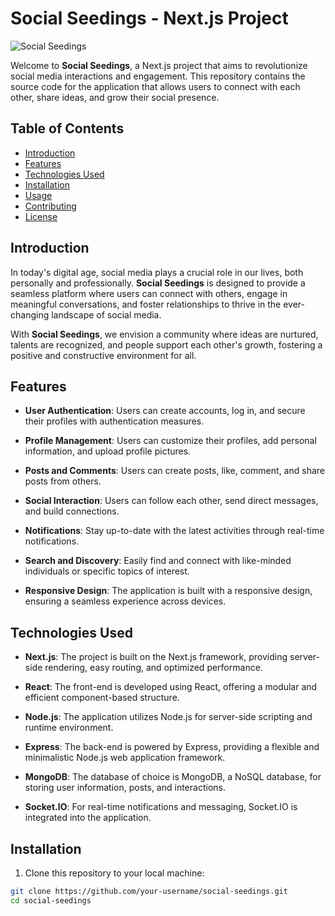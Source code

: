 # Social Seedings - Next.js Project

![Social Seedings](/path/to/your/logo.png)

Welcome to **Social Seedings**, a Next.js project that aims to revolutionize social media interactions and engagement. This repository contains the source code for the application that allows users to connect with each other, share ideas, and grow their social presence.

## Table of Contents

- [Introduction](#introduction)
- [Features](#features)
- [Technologies Used](#technologies-used)
- [Installation](#installation)
- [Usage](#usage)
- [Contributing](#contributing)
- [License](#license)

## Introduction

In today's digital age, social media plays a crucial role in our lives, both personally and professionally. **Social Seedings** is designed to provide a seamless platform where users can connect with others, engage in meaningful conversations, and foster relationships to thrive in the ever-changing landscape of social media.

With **Social Seedings**, we envision a community where ideas are nurtured, talents are recognized, and people support each other's growth, fostering a positive and constructive environment for all.

## Features

- **User Authentication**: Users can create accounts, log in, and secure their profiles with authentication measures.

- **Profile Management**: Users can customize their profiles, add personal information, and upload profile pictures.

- **Posts and Comments**: Users can create posts, like, comment, and share posts from others.

- **Social Interaction**: Users can follow each other, send direct messages, and build connections.

- **Notifications**: Stay up-to-date with the latest activities through real-time notifications.

- **Search and Discovery**: Easily find and connect with like-minded individuals or specific topics of interest.

- **Responsive Design**: The application is built with a responsive design, ensuring a seamless experience across devices.

## Technologies Used

- **Next.js**: The project is built on the Next.js framework, providing server-side rendering, easy routing, and optimized performance.

- **React**: The front-end is developed using React, offering a modular and efficient component-based structure.

- **Node.js**: The application utilizes Node.js for server-side scripting and runtime environment.

- **Express**: The back-end is powered by Express, providing a flexible and minimalistic Node.js web application framework.

- **MongoDB**: The database of choice is MongoDB, a NoSQL database, for storing user information, posts, and interactions.

- **Socket.IO**: For real-time notifications and messaging, Socket.IO is integrated into the application.

## Installation

1. Clone this repository to your local machine:

```bash
git clone https://github.com/your-username/social-seedings.git
cd social-seedings
